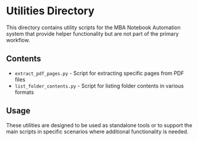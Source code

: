 # Utilities Directory

This directory contains utility scripts for the MBA Notebook Automation system that provide helper functionality but are not part of the primary workflow.

## Contents

- `extract_pdf_pages.py` - Script for extracting specific pages from PDF files
- `list_folder_contents.py` - Script for listing folder contents in various formats

## Usage

These utilities are designed to be used as standalone tools or to support the main scripts in specific scenarios where additional functionality is needed.
